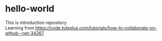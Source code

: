 # hello-world  
This is introduction repository  
Learning from https://code.tutsplus.com/tutorials/how-to-collaborate-on-github--net-34267

